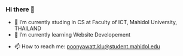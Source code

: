 ### Hi there 👋

<!--
**pnwttklm/pnwttklm** is a ✨ _special_ ✨ repository because its `README.md` (this file) appears on your GitHub profile.

Here are some ideas to get you started:
-->
- 🔭 I’m currently studing in CS at Faculty of ICT, Mahidol University, THAILAND
- 🌱 I’m currently learning Website Developement
<!-- - 👯 I’m looking to collaborate on ...
<!-- - 🤔 I’m looking for help with ...
<!-- - 💬 Ask me about ...-->
- 📫 How to reach me: poonyawatt.klu@student.mahidol.edu
<!-- - 😄 Pronouns: ...
<!-- - ⚡ Fun fact: ...
